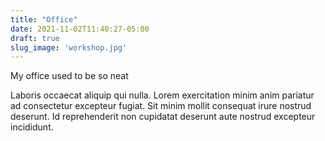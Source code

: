```yaml
---
title: "Office"
date: 2021-11-02T11:40:27-05:00
draft: true
slug_image: 'workshop.jpg'
---
```

My office used to be so neat

Laboris occaecat aliquip qui nulla. Lorem exercitation minim anim pariatur ad consectetur excepteur fugiat. Sit minim mollit consequat irure nostrud deserunt. Id reprehenderit non cupidatat deserunt aute nostrud excepteur incididunt.